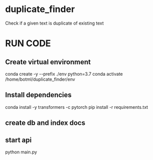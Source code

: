 # duplicate_finder
Check if a given text is duplicate of existing text


# RUN CODE

## Create virtual environment
conda create -y --prefix ./env python=3.7
conda activate /home/botml/duplicate_finder/env

## Install dependencies
conda install -y transformers -c pytorch
pip install -r requirements.txt

## create db and index docs


## start api
python main.py
